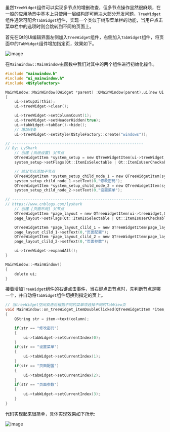 虽然`TreeWidget`组件可以实现多节点的增删改查，但多节点操作显然很麻烦，在一般的应用场景中基本上只使用一层结构即可解决大部分开发问题，`TreeWidget`组件通常可配合`TabWidget`组件，实现一个类似于树形菜单栏的功能，当用户点击菜单栏中的选项时则会跳转到不同的页面上。

首先在Qt的Ui编辑界面左侧加入`TreeWidget`组件，右侧加入`TabWidget`组件，将页面中的`TabWidget`组件增加指定页，效果如下。

![image](https://user-images.githubusercontent.com/52789403/188529923-4c33deb9-758e-4d2a-b19b-c24ed7e7bbed.png)

在`MainWindow::MainWindow`主函数中我们对其中的两个组件进行初始化操作。
```C
#include "mainwindow.h"
#include "ui_mainwindow.h"
#include <QStyleFactory>

MainWindow::MainWindow(QWidget *parent) :QMainWindow(parent),ui(new Ui::MainWindow)
{
    ui->setupUi(this);
    ui->treeWidget->clear();

    ui->treeWidget->setColumnCount(1);
    ui->treeWidget->setHeaderHidden(true);
    ui->tabWidget->tabBar()->hide();
    // 增加线条
    ui->treeWidget->setStyle(QStyleFactory::create("windows"));

// ----------------------------------------------------------
// By: LyShark
    // 创建 [系统设置] 父节点
    QTreeWidgetItem *system_setup = new QTreeWidgetItem(ui->treeWidget,QStringList(QString("系统位置")));
    system_setup->setFlags(Qt::ItemIsSelectable | Qt::ItemIsUserCheckable | Qt::ItemIsEnabled | Qt::ItemIsAutoTristate);

    // 给父节点添加子节点
    QTreeWidgetItem *system_setup_child_node_1 = new QTreeWidgetItem(system_setup);
    system_setup_child_node_1->setText(0,"修改密码");
    QTreeWidgetItem *system_setup_child_node_2 = new QTreeWidgetItem(system_setup);
    system_setup_child_node_2->setText(0,"设置菜单");

// ----------------------------------------------------------
// https://www.cnblogs.com/lyshark
    // 创建 [页面布局] 父节点
    QTreeWidgetItem *page_layout = new QTreeWidgetItem(ui->treeWidget,QStringList(QString("页面布局")));
    page_layout->setFlags(Qt::ItemIsSelectable | Qt::ItemIsUserCheckable | Qt::ItemIsEnabled | Qt::ItemIsAutoTristate);

    QTreeWidgetItem *page_layout_clild_1 = new QTreeWidgetItem(page_layout);
    page_layout_clild_1->setText(0,"页面配置");
    QTreeWidgetItem *page_layout_clild_2 = new QTreeWidgetItem(page_layout);
    page_layout_clild_2->setText(0,"页面参数");

    ui->treeWidget->expandAll();
}

MainWindow::~MainWindow()
{
    delete ui;
}
```
接着增加`TreeWidget`组件的右键点击事件，当右键点击节点时，先判断节点是哪一个，并自动将`TabWidget`组件切换到指定的页上。
```C
// 当treeWidget空间双击后根据不同的菜单项选择不同的TabView页
void MainWindow::on_treeWidget_itemDoubleClicked(QTreeWidgetItem *item, int column)
{
    QString str = item->text(column);

    if(str == "修改密码")
    {
        ui->tabWidget->setCurrentIndex(0);
    }
    if(str == "设置菜单")
    {
        ui->tabWidget->setCurrentIndex(1);
    }
    if(str == "页面配置")
    {
        ui->tabWidget->setCurrentIndex(2);
    }
    if(str == "页面参数")
    {
        ui->tabWidget->setCurrentIndex(3);
    }
}
```

代码实现起来很简单，具体实现效果如下所示:

![image](https://user-images.githubusercontent.com/52789403/188529948-237f9bc7-e582-4153-9eef-4b26ce6a1977.png)
